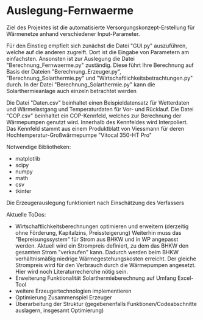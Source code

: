 # Auslegung-Fernwaerme

Ziel des Projektes ist die automatisierte Versorgungskonzept-Erstellung für Wärmenetze anhand verschiedener Input-Parameter.

Für den Einstieg empfielt sich zunächst die Datei "GUI.py" auszuführen, welche auf die anderen zugreift. Dort ist die Eingabe von Parametern am einfachsten. 
Ansonsten ist zur Auslegung die Datei "Berechnung_Fernwaerme.py" zuständig. Diese führt Ihre Berechnung auf Basis der Dateien "Berechnung_Erzeuger.py", "Berechnung_Solarthermie.py" und "Wirtschaftlichkeitsbetrachtungen.py" durch. In der Datei "Berechnung_Solarthermie.py" kann die Solarthermieanlage auch einzeln betrachtet werden

Die Datei "Daten.csv" beinhaltet einen Beispieldatensatz für Wetterdaten und Wärmelastgang und Temperaturdaten für Vor- und Rücklauf.
Die Datei "COP.csv" beinhaltet ein COP-Kennfeld, welches zur Berechnung der Wärmepumpen genutzt wird. Innerhalb des Kennfeldes wird Interpoliert. Das Kennfeld stammt aus einem Produktblatt von Viessmann für deren Hochtemperatur-Großwärmepumpe "Vitocal 350-HT Pro"

Notwendige Bibliotheken:
- matplotlib
- scipy
- numpy
- math
- csv
- tkinter

Die Erzeugerauslegung funktioniert nach Einschätzung des Verfassers

Aktuelle ToDos:
- Wirtschaftlichkeitsberechnungen optimieren und erweitern (derzeitig ohne Förderung, Kapitalzins, Preissteigerung)
  Weiterhin muss das "Bepreisungssystem" für Strom aus BHKW und in WP angepasst werden. Aktuell wird ein Strompreis definiert, zu dem das BHKW den gesamten Strom "verkaufen"     kann. Dadurch werden beim BHKW verhältnismäßig niedrige Wärmegestehungskosten erreicht. Der gleiche Strompreis wird für den Verbrauch durch die Wärmepumpen angesetzt. Hier     wird noch Literaturrecherche nötig sein.
- Erweiterung Funktionalität Solarthermieberechnung auf Umfang Excel-Tool
- weitere Erzeugertechnologien implementieren
- Optimierung Zusammenspiel Erzeuger
- Überarbeitung der Struktur (gegebenenfalls Funktionen/Codeabschnitte auslagern, insgesamt Optimierung)
